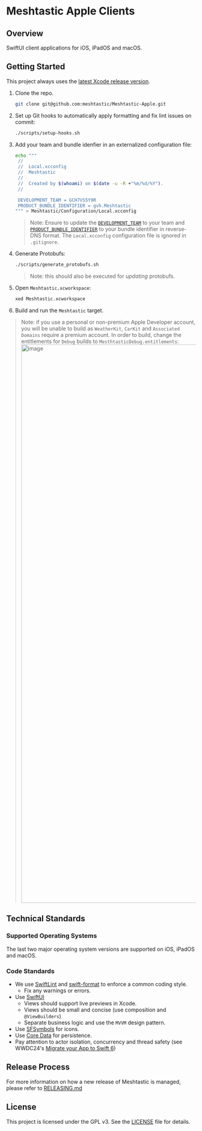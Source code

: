 # Meshtastic Apple Clients

## Overview

SwiftUI client applications for iOS, iPadOS and macOS.

## Getting Started

This project always uses the [latest Xcode release version](https://xcodereleases.com/?scope=release).

1. Clone the repo.
   ```zsh
   git clone git@github.com:meshtastic/Meshtastic-Apple.git
   ```
2. Set up Git hooks to automatically apply formatting and fix lint issues on commit:
   ```zsh
   ./scripts/setup-hooks.sh
   ```
3. Add your team and bundle idenfier in an externalized configuration file:
   ```zsh
   echo """
    //
    //  Local.xcconfig
    //  Meshtastic
    //
    //  Created by $(whoami) on $(date -u -R +"%m/%d/%Y").
    //

    DEVELOPMENT_TEAM = GCH7VS5Y9R
    PRODUCT_BUNDLE_IDENTIFIER = gvh.Meshtastic
   """ > Meshtastic/Configuration/Local.xcconfig
   ```

   > Note: Ensure to update the [`DEVELOPMENT_TEAM`](https://developer.apple.com/documentation/xcode/build-settings-reference#Development-Team) to your team and [`PRODUCT_BUNDLE_IDENTIFIER`](https://developer.apple.com/documentation/xcode/build-settings-reference#Product-Bundle-Identifier) to your bundle identifier in reverse-DNS format. The `Local.xcconfig` configuration file is ignored in `.gitignore`.
4. Generate Protobufs:
   ```zsh
   ./scripts/generate_protobufs.sh
   ```
   > Note: this should also be executed for _updating_ protobufs.
5. Open `Meshtastic.xcworkspace`:
   ```zsh
   xed Meshtastic.xcworkspace
   ```
6. Build and run the `Meshtastic` target.

> Note: if you use a personal or non-premium Apple Developer account, you will be unable to build as `WeatherKit`, `CarKit` and `Associated Domains` require a premium account. In order to build, change the entitlements for `Debug` builds to `MesthtasticDebug.entitlements`:
> <img width="1482" alt="image" src="https://github.com/user-attachments/assets/af72b371-40ec-4a44-bae7-a36752dfd19c" />

## Technical Standards

### Supported Operating Systems

The last two major operating system versions are supported on iOS, iPadOS and macOS.

### Code Standards

- We use [SwiftLint](https://github.com/realm/SwiftLint) and [swift-format](https://github.com/swiftlang/swift-format) to enforce a common coding style.
  - Fix any warnings or errors.
- Use [SwiftUI](https://developer.apple.com/xcode/swiftui/)
  - Views should support live previews in Xcode.
  - Views should be small and concise (use composition and `@ViewBuilders`)
  - Separate business logic and use the `MVVM` design pattern.
- Use [SFSymbols](https://developer.apple.com/sf-symbols/) for icons.
- Use [Core Data](https://developer.apple.com/documentation/coredata/) for persistence.
- Pay attention to actor isolation, concurrency and thread safety (see WWDC24's [Migrate your App to Swift 6](https://developer.apple.com/videos/play/wwdc2024/10169))

## Release Process

For more information on how a new release of Meshtastic is managed, please refer to [RELEASING.md](./RELEASING.md)

## License

This project is licensed under the GPL v3. See the [LICENSE](LICENSE) file for details.
